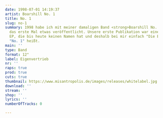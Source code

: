```yaml
---
date: 1998-07-01 14:19:37
artist: Boarshill No. 1
title: No. 1
slug: no-1
summary: 1998 habe ich mit meiner damaligen Band <strong>Boarshill No. 1</strong>
  das erste Mal etwas veröffentlicht. Unsere erste Publikation war eine 12" Whitelabel
  EP, die bis heute keinen Namen hat und deshalb bei mir einfach "Die Erste" oder
  "No. 1" heißt.
main: ''
type: Band
format: 12"
label: Eigenvertrieb
nr: ''
raps: true
prod: true
cuts: true
thumbnail: https://www.misantropolis.de/images/releases/whitelabel.jpg
download: ''
stream: ''
shop: ''
lyrics: ''
numberOfTracks: 0

---
```



